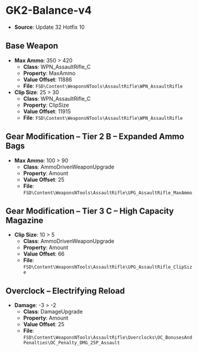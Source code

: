 # GK2-Balance-v4
* **Source**: Update 32 Hotfix 10

## Base Weapon
* **Max Ammo**: 350 > 420
  * **Class**: WPN_AssaultRifle_C
  * **Property**: MaxAmmo
  * **Value Offset**: 11886
  * **File**: `FSD\Content\WeaponsNTools\AssaultRifle\WPN_AssaultRifle`
* **Clip Size**: 25 > 30
  * **Class**: WPN_AssaultRifle_C
  * **Property**: ClipSize
  * **Value Offset**: 11915
  * **File**: `FSD\Content\WeaponsNTools\AssaultRifle\WPN_AssaultRifle`

## Gear Modification – Tier 2 B – Expanded Ammo Bags
* **Max Ammo**: 100 > 90
  * **Class**: AmmoDrivenWeaponUpgrade
  * **Property**: Amount
  * **Value Offset**: 25
  * **File**: `FSD\Content\WeaponsNTools\AssaultRifle\UPG_AssaultRifle_MaxAmmo`

## Gear Modification – Tier 3 C – High Capacity Magazine
* **Clip Size**: 10 > 5
  * **Class**: AmmoDrivenWeaponUpgrade
  * **Property**: Amount
  * **Value Offset**: 66
  * **File**: `FSD\Content\WeaponsNTools\AssaultRifle\UPG_AssaultRifle_ClipSize`

## Overclock – Electrifying Reload
* **Damage**: -3 > -2
  * **Class**: DamageUpgrade
  * **Property**: Amount
  * **Value Offset**: 25
  * **File**: `FSD\Content\WeaponsNTools\AssaultRifle\Overclocks\OC_BonusesAndPenalties\OC_Penalty_DMG_25P_Assault`
